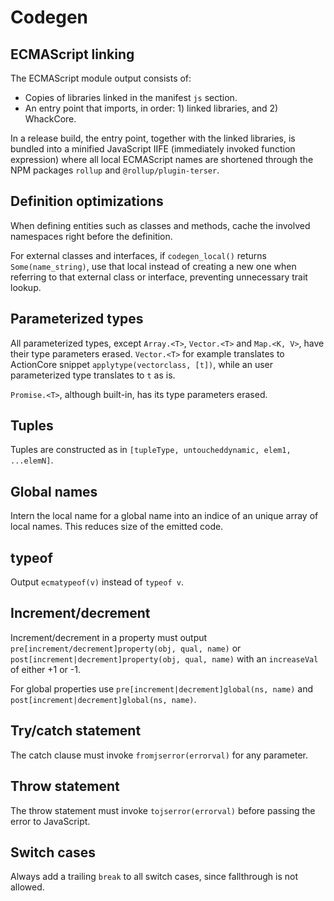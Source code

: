 # Codegen

## ECMAScript linking

The ECMAScript module output consists of:

* Copies of libraries linked in the manifest `js` section.
* An entry point that imports, in order: 1) linked libraries, and 2) WhackCore.

In a release build, the entry point, together with the linked libraries, is bundled into a minified JavaScript IIFE (immediately invoked function expression) where all local ECMAScript names are shortened through the NPM packages `rollup` and `@rollup/plugin-terser`.

## Definition optimizations

When defining entities such as classes and methods, cache the involved namespaces right before the definition.

For external classes and interfaces, if `codegen_local()` returns `Some(name_string)`, use that local instead of creating a new one when referring to that external class or interface, preventing unnecessary trait lookup.

## Parameterized types

All parameterized types, except `Array.<T>`, `Vector.<T>` and `Map.<K, V>`, have their type parameters erased.
`Vector.<T>` for example translates to ActionCore snippet `applytype(vectorclass, [t])`, while an user parameterized type translates to `t` as is.

`Promise.<T>`, although built-in, has its type parameters erased.

## Tuples

Tuples are constructed as in `[tupleType, untoucheddynamic, elem1, ...elemN]`.

## Global names

Intern the local name for a global name into an indice of an unique array of local names. This reduces size of the emitted code.

## typeof

Output `ecmatypeof(v)` instead of `typeof v`.

## Increment/decrement

Increment/decrement in a property must output `pre[increment/decrement]property(obj, qual, name)` or `post[increment|decrement]property(obj, qual, name)` with an `increaseVal` of either +1 or -1.

For global properties use `pre[increment|decrement]global(ns, name)` and `post[increment|decrement]global(ns, name)`.

## Try/catch statement

The catch clause must invoke `fromjserror(errorval)` for any parameter.

## Throw statement

The throw statement must invoke `tojserror(errorval)` before passing the error to JavaScript.

## Switch cases

Always add a trailing `break` to all switch cases, since fallthrough is not allowed.